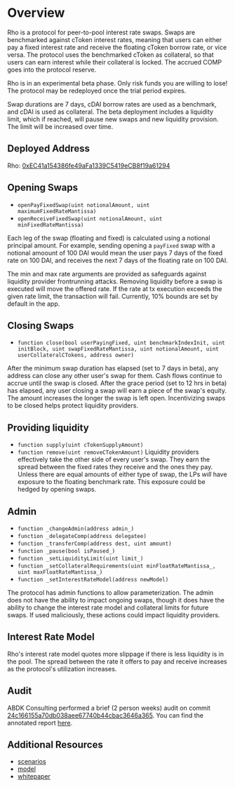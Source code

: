 # Overview

Rho is a protocol for peer-to-pool interest rate swaps. Swaps are benchmarked against cToken interest rates, meaning that users can either pay a fixed interest rate and receive the floating cToken borrow rate, or vice versa. The protocol uses the benchmarked cToken as collateral, so that users can earn interest while their collateral is locked. The accrued COMP goes into the protocol reserve.

Rho is in an experimental beta phase. Only risk funds you are willing to lose! The protocol may be redeployed once the trial period expires.

Swap durations are 7 days, cDAI borrow rates are used as a benchmark, and cDAI is used as collateral. The beta deployment includes a liquidity limit, which if reached, will pause new swaps and new liquidity provision. The limit will be increased over time.

## Deployed Address
Rho: [0xEC41a154386fe49aFa1339C5419eCB8f19a61294](https://etherscan.io/address/0xEC41a154386fe49aFa1339C5419eCB8f19a61294)

## Opening Swaps 
* `openPayFixedSwap(uint notionalAmount, uint maximumFixedRateMantissa)`
* `openReceiveFixedSwap(uint notionalAmount, uint minFixedRateMantissa)`

Each leg of the swap (floating and fixed) is calculated using a notional principal amount. For example, sending opening a `payFixed` swap with a notional amoount of 100 DAI would mean the user pays 7 days of the fixed rate on 100 DAI, and receives the next 7 days of the floating rate on 100 DAI.

The min and max rate arguments are provided as safeguards against liquidity provider frontrunning attacks. Removing liquidity before a swap is executed will move the offered rate. If the rate at tx execution exceeds the given rate limit, the transaction will fail. Currently, 10% bounds are set by default in the app. 

## Closing Swaps 
* `function close(bool userPayingFixed, uint benchmarkIndexInit, uint initBlock, uint swapFixedRateMantissa, uint notionalAmount, uint userCollateralCTokens, address owner)`

After the minimum swap duration has elapsed (set to 7 days in beta), any address can close any other user's swap for them. Cash flows continue to accrue until the swap is closed. 
After the grace period (set to 12 hrs in beta) has elapsed, any user closing a swap will earn a piece of the swap's equity. The amount increases the longer the swap is left open. Incentivizing swaps to be closed helps protect liquidity providers. 

## Providing liquidity 
* `function supply(uint cTokenSupplyAmount)`
* `function remove(uint removeCTokenAmount)`
Liquidity providers effectively take the other side of every user's swap. They earn the spread between the fixed rates they receive and the ones they pay. Unless there are equal amounts of either type of swap, the LPs *will* have exposure to the floating benchmark rate. This exposure could be hedged by opening swaps. 

## Admin 
* `function _changeAdmin(address admin_)`
* `function _delegateComp(address delegatee)`
* `function _transferComp(address dest, uint amount)`
* `function _pause(bool isPaused_)`
* `function _setLiquidityLimit(uint limit_)`
* `function _setCollateralRequirements(uint minFloatRateMantissa_, uint maxFloatRateMantissa_)`
* `function _setInterestRateModel(address newModel)`

The protocol has admin functions to allow parameterization. The admin does not have the ability to impact ongoing swaps, though it does have the ability to change the interest rate model and collateral limits for future swaps. If used maliciously, these actions could impact liquidity providers. 

## Interest Rate Model

Rho's interest rate model quotes more slippage if there is less liquidity is in the pool. The spread between the rate it offers to pay and receive increases as the protocol's utilization increases.

## Audit 

ABDK Consulting performed a brief (2 person weeks) audit on commit [24c166155a70db038aee67740b44cbac3646a365](https://github.com/Rho-protocol/rho-contracts/releases/tag/v0.2-alpha). You can find the annotated report [here](https://docs.google.com/document/d/1HAw1EjPbLUGEOBLq5tq01w3zGeA8fK5IiRjcRfI9S6E/edit?usp=sharing).

## Additional Resources
* [scenarios](https://docs.google.com/spreadsheets/d/1w2EEdeKWvx7haG0p8vp5h9kBmOGBXVOpb6UTZOOV1io/edit#gid=537619964)
* [model](https://observablehq.com/d/d04daaa430a6de46)
* [whitepaper](http://maxcwolff.com/rho.pdf)
